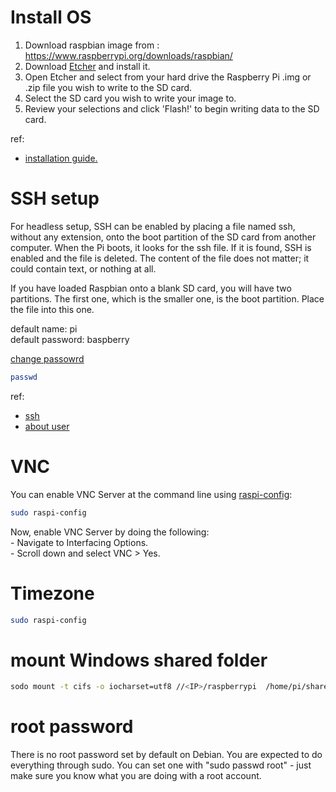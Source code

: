 # Install OS
1. Download raspbian image from : https://www.raspberrypi.org/downloads/raspbian/
2. Download [Etcher](https://etcher.io/) and install it.
3. Open Etcher and select from your hard drive the Raspberry Pi .img or  .zip file you wish to write to the SD card.
4. Select the SD card you wish to write your image to.
5. Review your selections and click 'Flash!' to begin writing data to the SD card.

ref:
* [installation guide.](https://www.raspberrypi.org/documentation/installation/installing-images/README.md)

# SSH setup
For headless setup, SSH can be enabled by placing a file named ssh, without any extension, onto the boot partition of the SD card from another computer. When the Pi boots, it looks for the ssh file. If it is found, SSH is enabled and the file is deleted. The content of the file does not matter; it could contain text, or nothing at all.

If you have loaded Raspbian onto a blank SD card, you will have two partitions. The first one, which is the smaller one, is the boot partition. Place the file into this one.


default name: pi  
default password: baspberry

[change passowrd](https://www.raspberrypi.org/documentation/linux/usage/users.md)
```bash
passwd
```

ref: 
* [ssh](https://www.raspberrypi.org/documentation/remote-access/ssh/)
* [about user](https://www.raspberrypi.org/documentation/linux/usage/users.md)

# VNC
You can enable VNC Server at the command line using [raspi-config](https://www.raspberrypi.org/documentation/configuration/raspi-config.md):
```bash
sudo raspi-config
```
Now, enable VNC Server by doing the following:  
  \- Navigate to Interfacing Options.  
  \- Scroll down and select VNC > Yes.


# Timezone
```bash
sudo raspi-config
```

# mount Windows shared folder
```bash
sodo mount -t cifs -o iocharset=utf8 //<IP>/raspberrypi  /home/pi/shared
```

# root password
There is no root password set by default on Debian. You are expected to do everything through sudo. You can set one with "sudo passwd root" - just make sure you know what you are doing with a root account.


